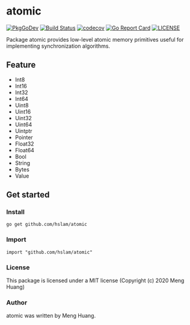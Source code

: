 # atomic
[![PkgGoDev](https://pkg.go.dev/badge/github.com/hslam/atomic)](https://pkg.go.dev/github.com/hslam/atomic)
[![Build Status](https://travis-ci.org/hslam/atomic.svg?branch=master)](https://travis-ci.org/hslam/atomic)
[![codecov](https://codecov.io/gh/hslam/atomic/branch/master/graph/badge.svg)](https://codecov.io/gh/hslam/atomic)
[![Go Report Card](https://goreportcard.com/badge/github.com/hslam/atomic)](https://goreportcard.com/report/github.com/hslam/atomic)
[![LICENSE](https://img.shields.io/github/license/hslam/atomic.svg?style=flat-square)](https://github.com/hslam/atomic/blob/master/LICENSE)

Package atomic provides low-level atomic memory primitives useful for implementing synchronization algorithms.

## Feature
* Int8
* Int16
* Int32
* Int64
* Uint8
* Uint16
* Uint32
* Uint64
* Uintptr
* Pointer
* Float32
* Float64
* Bool
* String
* Bytes
* Value

## Get started

### Install
```
go get github.com/hslam/atomic
```
### Import
```
import "github.com/hslam/atomic"
```

### License
This package is licensed under a MIT license (Copyright (c) 2020 Meng Huang)

### Author
atomic was written by Meng Huang.
